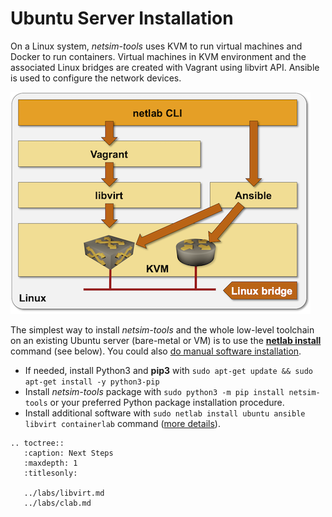# Ubuntu Server Installation

On a Linux system, *netsim-tools* uses KVM to run virtual machines and Docker to run containers. Virtual machines in KVM environment and the associated Linux bridges are created with Vagrant using libvirt API. Ansible is used to configure the network devices.

![netsim-tools on Linux](linux-architecture.png)

The simplest way to install *netsim-tools* and the whole low-level toolchain on an existing Ubuntu server (bare-metal or VM) is to use the **[netlab install](../netlab/install.md)** command (see below). You could also [do manual software installation](linux.md).

* If needed, install Python3 and **pip3** with `sudo apt-get update && sudo apt-get install -y python3-pip`
* Install *netsim-tools* package with `sudo python3 -m pip install netsim-tools` or your preferred Python package installation procedure.
* Install additional software with `sudo netlab install ubuntu ansible libvirt containerlab` command ([more details](../netlab/install.md)).

```eval_rst
.. toctree::
   :caption: Next Steps
   :maxdepth: 1
   :titlesonly:

   ../labs/libvirt.md
   ../labs/clab.md
```
